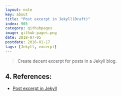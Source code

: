 ```yaml
---
layout: note
key: about
title: "Post excerpt in Jekyll(Draft)"
index: 905
category: githubpages
image: github-pages.png
date: 2018-07-05
postdate: 2016-01-17
tags: [Jekyll, excerpt]
---
```


> Create decent excerpt for posts in a Jekyll blog.


## 4. References:
* [Post excerpt in Jekyll](http://shujianyang.github.io/2014/09/28/Post-excerpt-in-Jekyll.html)
